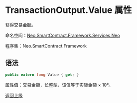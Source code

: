 # TransactionOutput.Value 属性

获得交易金额。

命名空间：[Neo.SmartContract.Framework.Services.Neo](../../Neo.md)

程序集：Neo.SmartContract.Framework

## 语法

```c#
public extern long Value { get; }
```

属性值：交易金额，长整型，该值等于实际金额 × 10⁸。



[返回上级](../TransactionOutput.md)